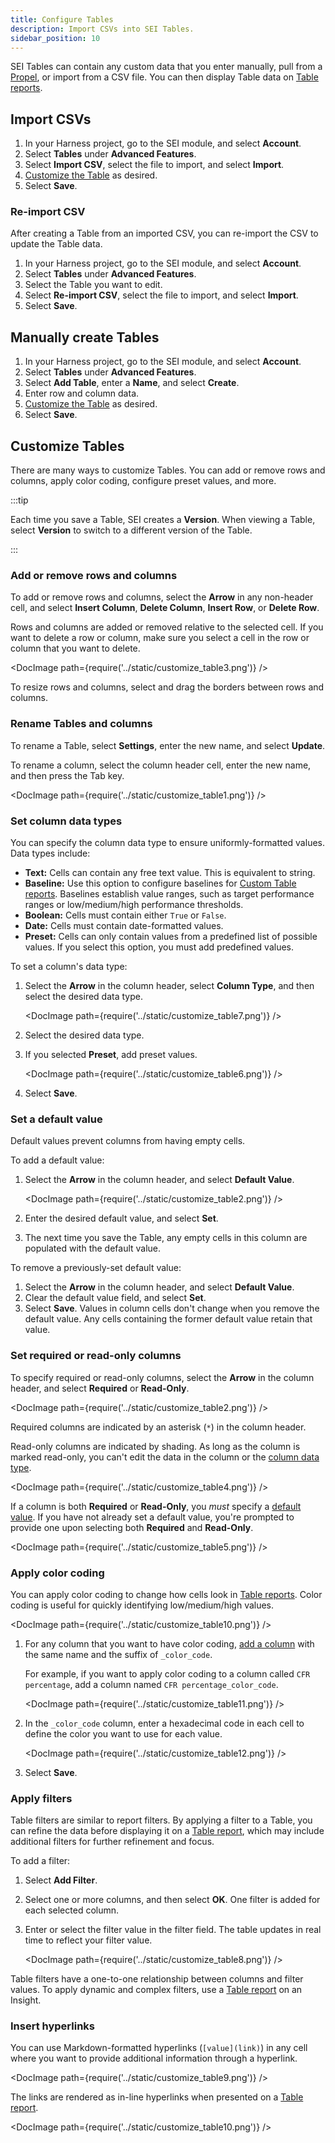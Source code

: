 ```yaml
---
title: Configure Tables
description: Import CSVs into SEI Tables.
sidebar_position: 10
---
```


SEI Tables can contain any custom data that you enter manually, pull from a [Propel](./propels-overview.md), or import from a CSV file. You can then display Table data on [Table reports](./table-reports.md).

## Import CSVs

1. In your Harness project, go to the SEI module, and select **Account**.
2. Select **Tables** under **Advanced Features**.
3. Select **Import CSV**, select the file to import, and select **Import**.
4. [Customize the Table](#customize-tables) as desired.
5. Select **Save**.

### Re-import CSV

After creating a Table from an imported CSV, you can re-import the CSV to update the Table data.

1. In your Harness project, go to the SEI module, and select **Account**.
2. Select **Tables** under **Advanced Features**.
3. Select the Table you want to edit.
4. Select **Re-import CSV**, select the file to import, and select **Import**.
5. Select **Save**.

## Manually create Tables

1. In your Harness project, go to the SEI module, and select **Account**.
2. Select **Tables** under **Advanced Features**.
3. Select **Add Table**, enter a **Name**, and select **Create**.
4. Enter row and column data.
5. [Customize the Table](#customize-tables) as desired.
6. Select **Save**.

## Customize Tables

There are many ways to customize Tables. You can add or remove rows and columns, apply color coding, configure preset values, and more.

:::tip

Each time you save a Table, SEI creates a **Version**. When viewing a Table, select **Version** to switch to a different version of the Table.

:::

### Add or remove rows and columns

To add or remove rows and columns, select the **Arrow** in any non-header cell, and select **Insert Column**, **Delete Column**, **Insert Row**, or **Delete Row**.

Rows and columns are added or removed relative to the selected cell. If you want to delete a row or column, make sure you select a cell in the row or column that you want to delete.

<!-- ![](../static/customize_table3.png) -->

<DocImage path={require('../static/customize_table3.png')} />

To resize rows and columns, select and drag the borders between rows and columns.

### Rename Tables and columns

To rename a Table, select **Settings**, enter the new name, and select **Update**.

To rename a column, select the column header cell, enter the new name, and then press the Tab key.

<!-- ![](../static/customize_table1.png) -->

<DocImage path={require('../static/customize_table1.png')} />

### Set column data types

You can specify the column data type to ensure uniformly-formatted values. Data types include:

* **Text:** Cells can contain any free text value. This is equivalent to string.
* **Baseline:** Use this option to configure baselines for [Custom Table reports](./table-reports.md). Baselines establish value ranges, such as target performance ranges or low/medium/high performance thresholds.
* **Boolean:** Cells must contain either `True` or `False`.
* **Date:** Cells must contain date-formatted values.
* **Preset:** Cells can only contain values from a predefined list of possible values. If you select this option, you must add predefined values.

To set a column's data type:

1. Select the **Arrow** in the column header, select **Column Type**, and then select the desired data type.

   <!-- ![](../static/customize_table7.png) -->

   <DocImage path={require('../static/customize_table7.png')} />

2. Select the desired data type.
3. If you selected **Preset**, add preset values.

   <!-- ![](../static/customize_table6.png) -->

   <DocImage path={require('../static/customize_table6.png')} />

4. Select **Save**.

### Set a default value

Default values prevent columns from having empty cells.

To add a default value:

1. Select the **Arrow** in the column header, and select **Default Value**.

   <!-- ![](../static/customize_table2.png) -->

   <DocImage path={require('../static/customize_table2.png')} />

2. Enter the desired default value, and select **Set**.
3. The next time you save the Table, any empty cells in this column are populated with the default value.

To remove a previously-set default value:

1. Select the **Arrow** in the column header, and select **Default Value**.
2. Clear the default value field, and select **Set**.
3. Select **Save**. Values in column cells don't change when you remove the default value. Any cells containing the former default value retain that value.

### Set required or read-only columns

To specify required or read-only columns, select the **Arrow** in the column header, and select **Required** or **Read-Only**.

<!-- ![](../static/customize_table2.png) -->

<DocImage path={require('../static/customize_table2.png')} />

Required columns are indicated by an asterisk (`*`) in the column header.

Read-only columns are indicated by shading. As long as the column is marked read-only, you can't edit the data in the column or the [column data type](#set-column-data-types).

<!-- ![](../static/customize_table4.png) -->

<DocImage path={require('../static/customize_table4.png')} />

If a column is both **Required** or **Read-Only**, you *must* specify a [default value](#set-a-default-value). If you have not already set a default value, you're prompted to provide one upon selecting both **Required** and **Read-Only**.

<!-- ![](../static/customize_table5.png) -->

<DocImage path={require('../static/customize_table5.png')} />

### Apply color coding

You can apply color coding to change how cells look in [Table reports](./table-reports.md). Color coding is useful for quickly identifying low/medium/high values.

<!-- ![](../static/customize_table10.png) -->

<DocImage path={require('../static/customize_table10.png')} />

1. For any column that you want to have color coding, [add a column](#add-or-remove-rows-and-columns) with the same name and the suffix of `_color_code`.

   For example, if you want to apply color coding to a column called `CFR percentage`, add a column named `CFR percentage_color_code`.

   <!-- ![](../static/customize_table11.png) -->

   <DocImage path={require('../static/customize_table11.png')} />

2. In the `_color_code` column, enter a hexadecimal code in each cell to define the color you want to use for each value.

   <!-- ![](../static/customize_table12.png) -->

   <DocImage path={require('../static/customize_table12.png')} />

3. Select **Save**.

### Apply filters

Table filters are similar to report filters. By applying a filter to a Table, you can refine the data before displaying it on a [Table report](./table-reports.md), which may include additional filters for further refinement and focus.

To add a filter:

1. Select **Add Filter**.
2. Select one or more columns, and then select **OK**. One filter is added for each selected column.
3. Enter or select the filter value in the filter field. The table updates in real time to reflect your filter value.

   <!-- ![](../static/customize_table8.png) -->

   <DocImage path={require('../static/customize_table8.png')} />

Table filters have a one-to-one relationship between columns and filter values. To apply dynamic and complex filters, use a [Table report](./table-reports.md) on an Insight.

### Insert hyperlinks

You can use Markdown-formatted hyperlinks (`[value](link)`) in any cell where you want to provide additional information through a hyperlink.

<!-- ![](../static/customize_table9.png) -->

<DocImage path={require('../static/customize_table9.png')} />

The links are rendered as in-line hyperlinks when presented on a [Table report](./table-reports.md).

<!-- ![](../static/customize_table10.png) -->

<DocImage path={require('../static/customize_table10.png')} />
